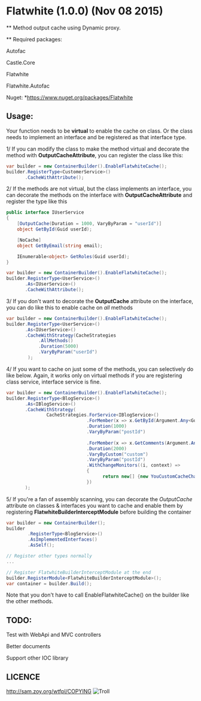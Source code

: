 ﻿# Flatwhite (1.0.0) (Nov 08 2015) 
** Method output cache using Dynamic proxy.

** Required packages:

Autofac

Castle.Core

Flatwhite

Flatwhite.Autofac

Nuget: *https://www.nuget.org/packages/Flatwhite

## Usage: 

Your function needs to be **virtual** to enable the cache on class. Or the class needs to implement an interface and be registered as that interface type.

1/ If you can modify the class to make the method virtual and decorate the method with **OutputCacheAttribute**, you can register the class like this:

```C#
var builder = new ContainerBuilder().EnableFlatwhiteCache();
builder.RegisterType<CustomerService>()	   
       .CacheWithAttribute();
```

2/ If the methods are not virtual, but the class implements an interface, you can decorate the methods on the interface with **OutputCacheAttribute** and register the type like this

```C#
public interface IUserService
{
    [OutputCache(Duration = 1000, VaryByParam = "userId")]
    object GetById(Guid userId);

    [NoCache]
    object GetByEmail(string email);

    IEnumerable<object> GetRoles(Guid userId);
}

var builder = new ContainerBuilder().EnableFlatwhiteCache();
builder.RegisterType<UserService>()	  
	   .As<IUserService>()	 
       .CacheWithAttribute();
```

3/ If you don't want to decorate the **OutputCache** attribute on the interface, you can do like this to enable cache on *all* methods

```C#
var builder = new ContainerBuilder().EnableFlatwhiteCache();
builder.RegisterType<UserService>()	  
	   .As<IUserService>()	 
       .CacheWithStrategy(CacheStrategies
			.AllMethods()
			.Duration(5000)
			.VaryByParam("userId")
	    );
```

4/ If you want to cache on just some of the methods, you can selectively do like below. Again, it works only on virtual methods if you are registering class service, interface service is fine.

```C#
var builder = new ContainerBuilder().EnableFlatwhiteCache();
builder.RegisterType<BlogService>()
	   .As<IBlogService>()
	   .CacheWithStrategy(
	           CacheStrategies.ForService<IBlogService>()
						      .ForMember(x => x.GetById(Argument.Any<Guid>()))
							  .Duration(1000)
							  .VaryByParam("postId")
                        
							  .ForMember(x => x.GetComments(Argument.Any<Guid>(), Argument.Any<int>()))
						      .Duration(2000)
							  .VaryByCustom("custom")
							  .VaryByParam("postId")
							  .WithChangeMonitors((i, context) => 
							  {									
									return new[] {new YouCustomCacheChangeMonitor()};
							  })
       );
```

5/ If you're a fan of assembly scanning, you can decorate the *OutputCache* attribute on classes & interfaces you want to cache and enable them by registering **FlatwhiteBuilderInterceptModule** before building the container

```C#
var builder = new ContainerBuilder();
builder
		.RegisterType<BlogService>()
		.AsImplementedInterfaces()
		.AsSelf();

// Register other types normally
...

// Register FlatwhiteBuilderInterceptModule at the end
builder.RegisterModule<FlatwhiteBuilderInterceptModule>();            
var container = builder.Build();
```
Note that you don't have to call EnableFlatwhiteCache() on the builder like the other methods.

## TODO:

Test with WebApi and MVC controllers

Better documents

Support other IOC library



## LICENCE
http://sam.zoy.org/wtfpl/COPYING 
![Troll](http://i40.tinypic.com/2m4vl2x.jpg) 